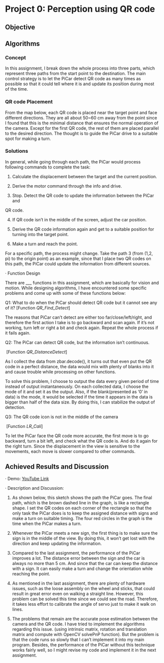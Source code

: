 # Project 0: Perception using QR code

## Objective



## Algorithms

### Concept

   In this assignment, I break down the whole process into three parts, which represent three paths from the start point to the destination. The main control strategy is to let the PiCar detect QR code as many times as possible so that it could tell where it is and update its position during most of the time. 

### QR code Placement




 From the map below, each QR code is placed near the target point and face different directions. They are all about 50~60 cm away from the point since I found that this is the minimal distance that ensures the normal operation of the camera. Except for the first QR code, the rest of them are placed parallel to the desired direction. The thought is to guide the PiCar drive to a suitable spot for making a turn.



 

### Solutions

   In general, while going through each path, the PiCar would process following commands to complete the task:

1)  Calculate the displacement between the target and the current position.

2)  Derive the motor command through the info and drive.

3)  Stop. Detect the QR code to update the information between the PiCar and

QR code. 

4)  If QR code isn’t in the middle of the screen, adjust the car position.

5)  Derive the QR code information again and get to a suitable position for turning into the target point.

6)  Make a turn and reach the point.

   For a specific path, the process might change. Take the path 3 (from (1,2, pi) to the origin point) as an example, since that I place two QR codes on this path, the PiCar could update the information from different sources.

·    Function Design

   There are ___ functions in this assignment, which are basically for vision and motion. While designing algorithms, I have encountered some specific problems and come up with some of these functions below:

Q1: What to do when the PiCar should detect QR code but it cannot see any of it?
     [Function *QR_Find_Detect*]

   The reasons that PiCar can’t detect are either too far/close/left/right, and therefore the first action I take is to go backward and scan again. If it’s not working, turn left or right a bit and check again. Repeat the whole process if it fails again.

 

 

Q2: The PiCar can detect QR code, but the information isn’t continuous.

​    [Function *QR_DistanceDetect*]

   As I collect the data from zbar.decode(), it turns out that even put the QR code in a perfect distance, the data would mix with plenty of blanks into it and cause trouble while processing on other functions. 

   To solve this problem, I choose to output the data every given period of time instead of output instantaneously. On each collected data, I choose the mode of it and set it as the output. Also, if the blank(presented as ‘0’ in data) is the mode, it would be selected if the time it appears in the data is bigger than half of the data size. By doing this, I can stabilize the output of detection.

 

Q3: The QR code icon is not in the middle of the camera

​    [Function *LR_Cali*]

  To let the PiCar face the QR code more accurate, the first move is to go backward, turn a bit left, and check what the QR code is. And do it again for the right turn. Since the displacement in the view is sensitive to the movements, each move is slower compared to other commands.

 

##   Achieved Results and Discussion

·    Demo: [YouTube Link](https://youtu.be/fk6V-1aJezg)

·    Description and Discussion:

1)  As shown below, this sketch shows the path the PiCar goes. The final path, which is the brown dashed line in the graph, is like a rectangle shape. I set the QR codes on each corner of the rectangle so that the only task the PiCar does is to keep the assigned distance with signs and make a turn on suitable timing. The four red circles in the graph is the time when the PiCar makes a turn.

 





2)  Whenever the PiCar meets a new sign, the first thing is to make sure the sign is in the middle of the view. By doing this, it won’t get lost with the direction and keep updating the information.

3)  Compared to the last assignment, the performance of the PiCar improves a lot. The distance error between the sign and the car is always no more than 5 cm. And since that the car can keep the distance with a sign. It can easily make a turn and change the orientation while reaching the point.

4)  As mentioned in the last assignment, there are plenty of hardware issues, such as the loose assembly on the wheel and sticks, that could result in great error even on walking a straight line. However, this problem can be solved this time since we could see the road. Therefore, it takes less effort to calibrate the angle of servo just to make it walk on lines.

5)  The problems that remain are the accurate pose estimation between the camera and the QR code. I have tried to implement the algorithms regarding this issue. (using intrinsic matrix, rotation and translation matrix and compute with OpenCV solvePnP function). But the problem is that the code runs so slowly that I can’t implement it into my main program. Besides, the performance of the PiCar without this technique works fairly well, so I might revise my code and implement it in the next assignment.

​    

 

 

 

 